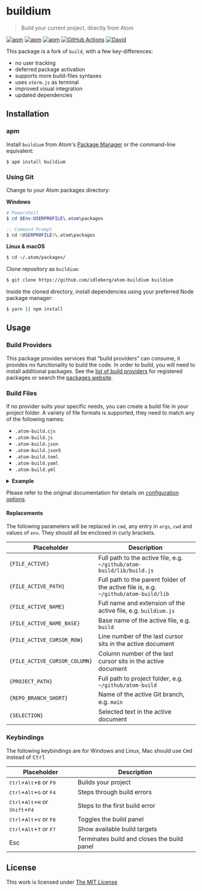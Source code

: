 # buildium

> Build your current project, directly from Atom

[![apm](https://flat.badgen.net/apm/license/buildium)](https://atom.io/packages/buildium)
[![apm](https://flat.badgen.net/apm/v/buildium)](https://atom.io/packages/buildium)
[![apm](https://flat.badgen.net/apm/dl/buildium)](https://atom.io/packages/buildium)
[![GitHub Actions](https://flat.badgen.net/github/checks/idleberg/atom-buildium/master)](https://github.com/idleberg/atom-buildium/actions)
[![David](https://flat.badgen.net/david/dep/idleberg/atom-buildium)](https://david-dm.org/idleberg/atom-buildium)

This package is a fork of `build`, with a few key-differences:

- no user tracking
- deferred package activation
- supports more build-files syntaxes
- uses `xterm.js` as terminal
- improved visual integration
- updated dependencies

## Installation

### apm

Install `buildium` from Atom's [Package Manager](http://flight-manual.atom.io/using-atom/sections/atom-packages/) or the command-line equivalent:

`$ apm install buildium`

### Using Git

Change to your Atom packages directory:

**Windows**

```powershell
# Powershell
$ cd $Env:USERPROFILE\.atom\packages
```

```cmd
:: Command Prompt
$ cd %USERPROFILE%\.atom\packages
```

**Linux & macOS**

```bash
$ cd ~/.atom/packages/
```

Clone repository as `buildium`:

```bash
$ git clone https://github.com/idleberg/atom-buildium buildium
```

Inside the cloned directory, install dependencies using your preferred Node package manager:

```bash
$ yarn || npm install
```

## Usage

### Build Providers

This package provides services that ”build providers” can consume, it provides no functionality to build the code. In order to build, you will need to install additional packages. See the [list of build providers][build-providers] for registered packages or search the [packages website][packages].

### Build Files

If no provider suits your specific needs, you can create a build file in your project folder. A variety of file formats is supported, they need to match any of the following names:

- `.atom-build.cjs`
- `.atom-build.js`
- `.atom-build.json`
- `.atom-build.json5`
- `.atom-build.toml`
- `.atom-build.yaml`
- `.atom-build.yml`

<details>
<summary><strong>Example</strong></summary>️

Let's take a look at a build file written in YAML

```yaml
cmd: '<command to execute>'
name: '<name of target>'
args:
  - '<argument1>'
  - '<argument2>'
sh: true
cwd: '<current working directory for `cmd`>'
env:
  VARIABLE1: 'VALUE1'
  VARIABLE2: 'VALUE2'
errorMatch:
  - ^regexp1$
  - ^regexp2$
warningMatch:
  - ^regexp1$
  - ^regexp2$
keymap: '<keymap string>'
atomCommandName: 'namespace:command'
targets:
  extraTargetName:
    cmd: '<command to execute>'
    args:
    # (any previous options are viable here except `targets` itself)
```

</details>

Please refer to the original documentation for details on [configuration options][config-options].

#### Replacements

The following parameters will be replaced in `cmd`, any entry in `args`, `cwd` and values of `env`. They should all be enclosed in curly brackets.

| Placeholder                   | Description                                                                          |
| ----------------------------- | ------------------------------------------------------------------------------------ |
| `{FILE_ACTIVE}`               | Full path to the active file, e.g. `~/github/atom-build/lib/build.js`                |
| `{FILE_ACTIVE_PATH}`          | Full path to the parent folder of the active file is, e.g. `~/github/atom-build/lib` |
| `{FILE_ACTIVE_NAME}`          | Full name and extension of the active file, e.g. `buildium.js`                       |
| `{FILE_ACTIVE_NAME_BASE}`     | Base name of the active file, e.g. `build`                                           |
| `{FILE_ACTIVE_CURSOR_ROW}`    | Line number of the last cursor sits in the active document                           |
| `{FILE_ACTIVE_CURSOR_COLUMN}` | Column number of the last cursor sits in the active document                         |
| `{PROJECT_PATH}`              | Full path to project folder, e.g. `~/github/atom-build`                              |
| `{REPO_BRANCH_SHORT}`         | Name of the active Git branch, e.g. `main`                                           |
| `{SELECTION}`                 | Selected text in the active document                                                 |

### Keybindings

The following keybindings are for Windows and Linux, Mac should use <kbd>Cmd</kbd> instead of <kbd>Ctrl</kbd>

| Placeholder                                                                   | Description                                 |
| ----------------------------------------------------------------------------- | ------------------------------------------- |
| <kbd>Ctrl</kbd>+<kbd>Alt</kbd>+<kbd>B</kbd> or <kbd>F9</kbd>                  | Builds your project                         |
| <kbd>Ctrl</kbd>+<kbd>Alt</kbd>+<kbd>G</kbd> or <kbd>F4</kbd>                  | Steps through build errors                  |
| <kbd>Ctrl</kbd>+<kbd>Alt</kbd>+<kbd>H</kbd> or <kbd>Shift</kbd>+<kbd>F4</kbd> | Steps to the first build error              |
| <kbd>Ctrl</kbd>+<kbd>Alt</kbd>+<kbd>V</kbd> or <kbd>F8</kbd>                  | Toggles the build panel                     |
| <kbd>Ctrl</kbd>+<kbd>Alt</kbd>+<kbd>T</kbd> or <kbd>F7</kbd>                  | Show available build targets                |
| <kdb>Esc</kdb>                                                                | Terminates build and closes the build panel |

## License

This work is licensed under [The MIT License](https://opensource.org/licenses/MIT)

[build-providers]: https://atombuild.github.io/
[packages]: https://atom.io/packages/search?q=buildprovider
[config-options]: https://github.com/noseglid/atom-build/blob/master/README.md#configuration-options
